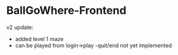 # BallGoWhere-Frontend
v2 update:
  - added level 1 maze
  - can be played from login->play
  -quit/end not yet implemented 
